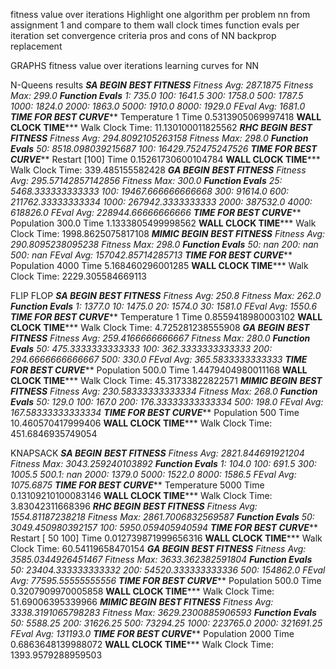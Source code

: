 fitness value over iterations
Highlight one algorithm per problem
nn from assignment 1 and compare to them
wall clock times
function evals per iteration
set convergence criteria
pros and cons of NN backprop replacement

GRAPHS
fitness value over iterations
learning curves for NN


N-Queens results
*************SA BEGIN*************
***********BEST FITNESS**********
Fitness Avg: 287.1875
Fitness Max: 299.0
*************Function Evals*************
1: 735.0
100: 1641.5
300: 1758.0
500: 1787.5
1000: 1824.0
2000: 1863.0
5000: 1910.0
8000: 1929.0
FEval Avg: 1681.0
**********TIME FOR BEST CURVE*************
Temperature 1 Time 0.5313905069997418
**********WALL CLOCK TIME*************
Walk Clock Time: 11.130100011825562
*************RHC BEGIN*************
***********BEST FITNESS**********
Fitness Avg: 294.8092105263158
Fitness Max: 298.0
*************Function Evals*************
50: 8518.098039215687
100: 16429.752475247526
**********TIME FOR BEST CURVE*************
Restart [100] Time 0.15261730600104784
**********WALL CLOCK TIME*************
Walk Clock Time: 339.485155582428
*************GA BEGIN*************
***********BEST FITNESS**********
Fitness Avg: 295.57142857142856
Fitness Max: 300.0
*************Function Evals*************
25: 5468.333333333333
100: 19467.666666666668
300: 91614.0
600: 211762.33333333334
1000: 267942.3333333333
2000: 387532.0
4000: 618826.0
FEval Avg: 228944.66666666666
**********TIME FOR BEST CURVE*************
Population 300.0 Time 1.1333805499998562
**********WALL CLOCK TIME*************
Walk Clock Time: 1998.8625075817108
*************MIMIC BEGIN*************
***********BEST FITNESS**********
Fitness Avg: 290.8095238095238
Fitness Max: 298.0
*************Function Evals*************
50: nan
200: nan
500: nan
FEval Avg: 157042.85714285713
**********TIME FOR BEST CURVE*************
Population 4000 Time 5.168460296001285
**********WALL CLOCK TIME*************
Walk Clock Time: 2229.305584669113


FLIP FLOP
*************SA BEGIN*************
***********BEST FITNESS**********
Fitness Avg: 250.8
Fitness Max: 262.0
*************Function Evals*************
1: 1377.0
10: 1475.0
20: 1574.0
30: 1581.0
FEval Avg: 1550.6
**********TIME FOR BEST CURVE*************
Temperature 1 Time 0.8559418980003102
**********WALL CLOCK TIME*************
Walk Clock Time: 4.725281238555908
*************GA BEGIN*************
***********BEST FITNESS**********
Fitness Avg: 259.4166666666667
Fitness Max: 280.0
*************Function Evals*************
50: 475.3333333333333
100: 362.3333333333333
200: 294.6666666666667
500: 330.0
FEval Avg: 365.5833333333333
**********TIME FOR BEST CURVE*************
Population 500.0 Time 1.4479404980011168
**********WALL CLOCK TIME*************
Walk Clock Time: 45.31733822822571
*************MIMIC BEGIN*************
***********BEST FITNESS**********
Fitness Avg: 230.58333333333334
Fitness Max: 268.0
*************Function Evals*************
50: 129.0
100: 167.0
200: 176.33333333333334
500: 198.0
FEval Avg: 167.58333333333334
**********TIME FOR BEST CURVE*************
Population 500 Time 10.460570417999406
**********WALL CLOCK TIME*************
Walk Clock Time: 451.6846935749054



KNAPSACK
*************SA BEGIN*************
***********BEST FITNESS**********
Fitness Avg: 2821.844691921204
Fitness Max: 3043.259240103892
*************Function Evals*************
1: 104.0
100: 691.5
300: 1005.5
500.1: nan
2000: 1379.0
5000: 1522.0
8000: 1586.5
FEval Avg: 1075.6875
**********TIME FOR BEST CURVE*************
Temperature 5000 Time 0.13109210100083146
**********WALL CLOCK TIME*************
Walk Clock Time: 3.83042311668396
*************RHC BEGIN*************
***********BEST FITNESS**********
Fitness Avg: 1554.81187238218
Fitness Max: 2861.7006832569587
*************Function Evals*************
50: 3049.450980392157
100: 5950.059405940594
**********TIME FOR BEST CURVE*************
Restart [ 50 100] Time 0.012739871999656316
**********WALL CLOCK TIME*************
Walk Clock Time: 60.54119658470154
*************GA BEGIN*************
***********BEST FITNESS**********
Fitness Avg: 3585.0344926451467
Fitness Max: 3633.362382591804
*************Function Evals*************
50: 23404.333333333332
200: 54520.333333333336
500: 154862.0
FEval Avg: 77595.55555555556
**********TIME FOR BEST CURVE*************
Population 500.0 Time 0.3207909970005858
**********WALL CLOCK TIME*************
Walk Clock Time: 51.69006395339966
*************MIMIC BEGIN*************
***********BEST FITNESS**********
Fitness Avg: 3338.3191065798283
Fitness Max: 3629.2300885906593
*************Function Evals*************
50: 5588.25
200: 31626.25
500: 73294.25
1000: 223765.0
2000: 321691.25
FEval Avg: 131193.0
**********TIME FOR BEST CURVE*************
Population 2000 Time 0.6863648139988072
**********WALL CLOCK TIME*************
Walk Clock Time: 1393.9579288959503